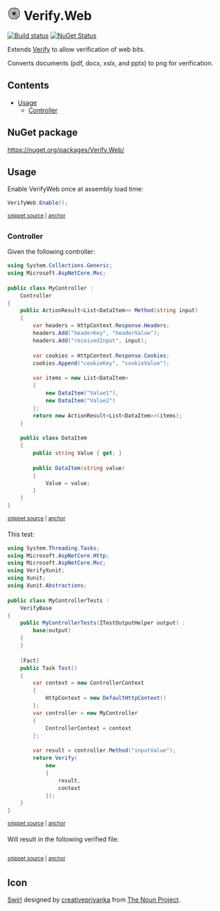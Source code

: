 <!--
GENERATED FILE - DO NOT EDIT
This file was generated by [MarkdownSnippets](https://github.com/SimonCropp/MarkdownSnippets).
Source File: /readme.source.md
To change this file edit the source file and then run MarkdownSnippets.
-->

# <img src="/src/icon.png" height="30px"> Verify.Web

[![Build status](https://ci.appveyor.com/api/projects/status/7k8hh0guut2ioak2?svg=true)](https://ci.appveyor.com/project/SimonCropp/verify-web)
[![NuGet Status](https://img.shields.io/nuget/v/Verify.Web.svg)](https://www.nuget.org/packages/Verify.Web/)

Extends [Verify](https://github.com/SimonCropp/Verify) to allow verification of web bits.

Converts documents (pdf, docx, xslx, and pptx) to png for verification.


<!-- toc -->
## Contents

  * [Usage](#usage)
    * [Controller](#controller)<!-- endtoc -->


## NuGet package

https://nuget.org/packages/Verify.Web/


## Usage

Enable VerifyWeb once at assembly load time:

<!-- snippet: Enable -->
<a id='snippet-enable'/></a>
```cs
VerifyWeb.Enable();
```
<sup><a href='/src/Tests/GlobalSetup.cs#L9-L11' title='File snippet `enable` was extracted from'>snippet source</a> | <a href='#snippet-enable' title='Navigate to start of snippet `enable`'>anchor</a></sup>
<!-- endsnippet -->


### Controller

Given the following controller:

<!-- snippet: MyController.cs -->
<a id='snippet-MyController.cs'/></a>
```cs
using System.Collections.Generic;
using Microsoft.AspNetCore.Mvc;

public class MyController :
    Controller
{
    public ActionResult<List<DataItem>> Method(string input)
    {
        var headers = HttpContext.Response.Headers;
        headers.Add("headerKey", "headerValue");
        headers.Add("receivedInput", input);

        var cookies = HttpContext.Response.Cookies;
        cookies.Append("cookieKey", "cookieValue");

        var items = new List<DataItem>
        {
            new DataItem("Value1"),
            new DataItem("Value2")
        };
        return new ActionResult<List<DataItem>>(items);
    }

    public class DataItem
    {
        public string Value { get; }

        public DataItem(string value)
        {
            Value = value;
        }
    }
}
```
<sup><a href='/src/Tests/Snippets/MyController.cs#L1-L33' title='File snippet `MyController.cs` was extracted from'>snippet source</a> | <a href='#snippet-MyController.cs' title='Navigate to start of snippet `MyController.cs`'>anchor</a></sup>
<!-- endsnippet -->

This test:

<!-- snippet: MyControllerTests.cs -->
<a id='snippet-MyControllerTests.cs'/></a>
```cs
using System.Threading.Tasks;
using Microsoft.AspNetCore.Http;
using Microsoft.AspNetCore.Mvc;
using VerifyXunit;
using Xunit;
using Xunit.Abstractions;

public class MyControllerTests :
    VerifyBase
{
    public MyControllerTests(ITestOutputHelper output) :
        base(output)
    {
    }

    [Fact]
    public Task Test()
    {
        var context = new ControllerContext
        {
            HttpContext = new DefaultHttpContext()
        };
        var controller = new MyController
        {
            ControllerContext = context
        };

        var result = controller.Method("inputValue");
        return Verify(
            new
            {
                result,
                context
            });
    }
}
```
<sup><a href='/src/Tests/Snippets/MyControllerTests.cs#L1-L36' title='File snippet `MyControllerTests.cs` was extracted from'>snippet source</a> | <a href='#snippet-MyControllerTests.cs' title='Navigate to start of snippet `MyControllerTests.cs`'>anchor</a></sup>
<!-- endsnippet -->

Will result in the following verified file:

<!-- snippet: MyControllerTests.Test.verified.txt -->
<a id='snippet-MyControllerTests.Test.verified.txt'/></a>
```txt

```
<sup><a href='/src/Tests/Snippets/MyControllerTests.Test.verified.txt#L1-L1' title='File snippet `MyControllerTests.Test.verified.txt` was extracted from'>snippet source</a> | <a href='#snippet-MyControllerTests.Test.verified.txt' title='Navigate to start of snippet `MyControllerTests.Test.verified.txt`'>anchor</a></sup>
<!-- endsnippet -->


## Icon

[Swirl](https://thenounproject.com/term/swirl/1568686/) designed by [creativepriyanka](https://thenounproject.com/creativepriyanka) from [The Noun Project](https://thenounproject.com/creativepriyanka).
